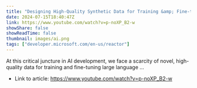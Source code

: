 ```yaml
---
title: "Designing High-Quality Synthetic Data for Training &amp; Fine-tuning LLMs"
date: 2024-07-15T18:40:47Z
link: https://www.youtube.com/watch?v=p-noXP_B2-w
showShare: false
showReadTime: false
thumbnail: images/ai.png
tags: ["developer.microsoft.com/en-us/reactor"]
---
```

At this critical juncture in AI development, we face a scarcity of novel, high-quality data for training and fine-tuning large language ...

- Link to article: https://www.youtube.com/watch?v=p-noXP_B2-w